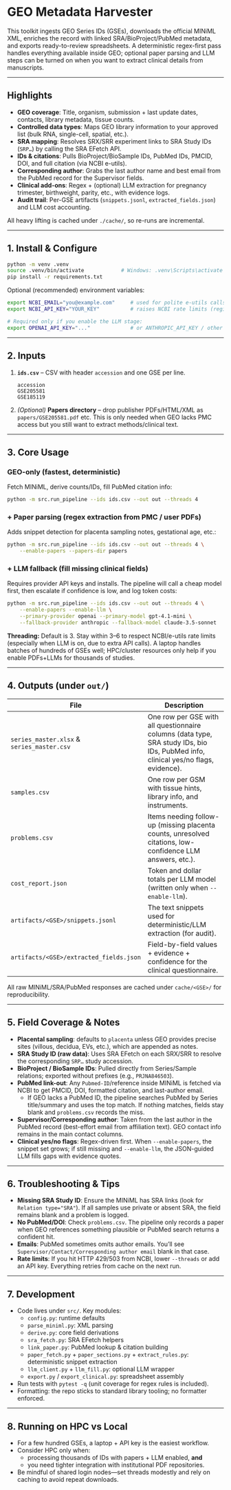# GEO Metadata Harvester

This toolkit ingests GEO Series IDs (GSEs), downloads the official MINiML XML, enriches the record with
linked SRA/BioProject/PubMed metadata, and exports ready-to-review spreadsheets. A deterministic
regex-first pass handles everything available inside GEO; optional paper parsing and LLM steps can be
turned on when you want to extract clinical details from manuscripts.

---

## Highlights

- **GEO coverage**: Title, organism, submission + last update dates, contacts, library metadata, tissue counts.
- **Controlled data types**: Maps GEO library information to your approved list (bulk RNA, single-cell, spatial, etc.).
- **SRA mapping**: Resolves SRX/SRR experiment links to SRA Study IDs (`SRP…`) by calling the SRA EFetch API.
- **IDs & citations**: Pulls BioProject/BioSample IDs, PubMed IDs, PMCID, DOI, and full citation (via NCBI e-utils).
- **Corresponding author**: Grabs the last author name and best email from the PubMed record for the Supervisor fields.
- **Clinical add-ons**: Regex + (optional) LLM extraction for pregnancy trimester, birthweight, parity, etc., with evidence logs.
- **Audit trail**: Per-GSE artifacts (`snippets.jsonl`, `extracted_fields.json`) and LLM cost accounting.

All heavy lifting is cached under `./cache/`, so re-runs are incremental.

---

## 1. Install & Configure

```bash
python -m venv .venv
source .venv/bin/activate            # Windows: .venv\Scripts\activate
pip install -r requirements.txt
```

Optional (recommended) environment variables:

```bash
export NCBI_EMAIL="you@example.com"     # used for polite e-utils calls
export NCBI_API_KEY="YOUR_KEY"          # raises NCBI rate limits (register at ncbi.nlm.nih.gov)

# Required only if you enable the LLM stage:
export OPENAI_API_KEY="..."             # or ANTHROPIC_API_KEY / other provider keys
```

---

## 2. Inputs

1. **`ids.csv`** – CSV with header `accession` and one GSE per line.
   ```csv
   accession
   GSE205581
   GSE185119
   ```
2. *(Optional)* **Papers directory** – drop publisher PDFs/HTML/XML as `papers/GSE205581.pdf` etc.
   This is only needed when GEO lacks PMC access but you still want to extract methods/clinical text.

---

## 3. Core Usage

### GEO-only (fastest, deterministic)
Fetch MINiML, derive counts/IDs, fill PubMed citation info:

```bash
python -m src.run_pipeline --ids ids.csv --out out --threads 4
```

### + Paper parsing (regex extraction from PMC / user PDFs)
Adds snippet detection for placenta sampling notes, gestational age, etc.:

```bash
python -m src.run_pipeline --ids ids.csv --out out --threads 4 \
    --enable-papers --papers-dir papers
```

### + LLM fallback (fill missing clinical fields)
Requires provider API keys and installs. The pipeline will call a cheap model first, then escalate if
confidence is low, and log token costs:

```bash
python -m src.run_pipeline --ids ids.csv --out out --threads 4 \
    --enable-papers --enable-llm \
    --primary-provider openai --primary-model gpt-4.1-mini \
    --fallback-provider anthropic --fallback-model claude-3.5-sonnet
```

**Threading:** Default is 3. Stay within 3–6 to respect NCBI/e-utils rate limits (especially when LLM is on,
due to extra API calls). A laptop handles batches of hundreds of GSEs well; HPC/cluster resources only help
if you enable PDFs+LLMs for thousands of studies.

---

## 4. Outputs (under `out/`)

| File | Description |
|------|-------------|
| `series_master.xlsx` & `series_master.csv` | One row per GSE with all questionnaire columns (data type, SRA study IDs, bio IDs, PubMed info, clinical yes/no flags, evidence). |
| `samples.csv` | One row per GSM with tissue hints, library info, and instruments. |
| `problems.csv` | Items needing follow-up (missing placenta counts, unresolved citations, low-confidence LLM answers, etc.). |
| `cost_report.json` | Token and dollar totals per LLM model (written only when `--enable-llm`). |
| `artifacts/<GSE>/snippets.jsonl` | The text snippets used for deterministic/LLM extraction (for audit). |
| `artifacts/<GSE>/extracted_fields.json` | Field-by-field values + evidence + confidence for the clinical questionnaire. |

All raw MINiML/SRA/PubMed responses are cached under `cache/<GSE>/` for reproducibility.

---

## 5. Field Coverage & Notes

- **Placental sampling**: defaults to `placenta` unless GEO provides precise sites (villous, decidua, EVs, etc.), which are appended as notes.
- **SRA Study ID (raw data)**: Uses SRA EFetch on each SRX/SRR to resolve the corresponding `SRP…` study accession.
- **BioProject / BioSample IDs**: Pulled directly from Series/Sample relations; exported without prefixes (e.g., `PRJNA846503`).
- **PubMed link-out**: Any `Pubmed-ID`/reference inside MINiML is fetched via NCBI to get PMCID, DOI, formatted citation, and last-author email.
  - If GEO lacks a PubMed ID, the pipeline searches PubMed by Series title/summary and uses the top match. If nothing matches, fields stay blank and `problems.csv` records the miss.
- **Supervisor/Corresponding author**: Taken from the last author in the PubMed record (best-effort email from affiliation text). GEO contact info remains in the main contact columns.
- **Clinical yes/no flags**: Regex-driven first. When `--enable-papers`, the snippet set grows; if still missing and `--enable-llm`, the JSON-guided LLM fills gaps with evidence quotes.

---

## 6. Troubleshooting & Tips

- **Missing SRA Study ID**: Ensure the MINiML has SRA links (look for `Relation type="SRA"`). If all samples use private or absent SRA, the field remains blank and a problem is logged.
- **No PubMed/DOI**: Check `problems.csv`. The pipeline only records a paper when GEO references something plausible or PubMed search returns a confident hit.
- **Emails**: PubMed sometimes omits author emails. You’ll see `Supervisor/Contact/Corresponding author email` blank in that case.
- **Rate limits**: If you hit HTTP 429/503 from NCBI, lower `--threads` or add an API key. Everything retries from cache on the next run.

---

## 7. Development

- Code lives under `src/`. Key modules:
  - `config.py`: runtime defaults
  - `parse_miniml.py`: XML parsing
  - `derive.py`: core field derivations
  - `sra_fetch.py`: SRA EFetch helpers
  - `link_paper.py`: PubMed lookup & citation building
  - `paper_fetch.py` + `paper_sections.py` + `extract_rules.py`: deterministic snippet extraction
  - `llm_client.py` + `llm_fill.py`: optional LLM wrapper
  - `export.py` / `export_clinical.py`: spreadsheet assembly
- Run tests with `pytest -q` (unit coverage for regex rules is included).
- Formatting: the repo sticks to standard library tooling; no formatter enforced.

---

## 8. Running on HPC vs Local

- For a few hundred GSEs, a laptop + API key is the easiest workflow.
- Consider HPC only when:
  - processing thousands of IDs with papers + LLM enabled, **and**
  - you need tighter integration with institutional PDF repositories.
- Be mindful of shared login nodes—set threads modestly and rely on caching to avoid repeat downloads.


